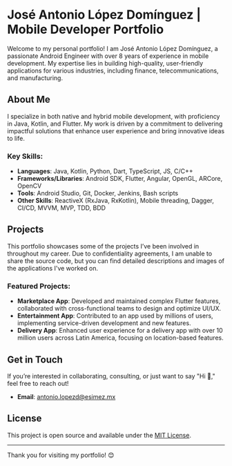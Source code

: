 # José Antonio López Domínguez | Mobile Developer Portfolio

Welcome to my personal portfolio! I am José Antonio López Domínguez, a passionate Android Engineer with over 8 years of experience in mobile development. My expertise lies in building high-quality, user-friendly applications for various industries, including finance, telecommunications, and manufacturing.

## About Me

I specialize in both native and hybrid mobile development, with proficiency in Java, Kotlin, and Flutter. My work is driven by a commitment to delivering impactful solutions that enhance user experience and bring innovative ideas to life.

### Key Skills:
- **Languages**: Java, Kotlin, Python, Dart, TypeScript, JS, C/C++
- **Frameworks/Libraries**: Android SDK, Flutter, Angular, OpenGL, ARCore, OpenCV
- **Tools**: Android Studio, Git, Docker, Jenkins, Bash scripts
- **Other Skills**: ReactiveX (RxJava, RxKotlin), Mobile threading, Dagger, CI/CD, MVVM, MVP, TDD, BDD

## Projects

This portfolio showcases some of the projects I’ve been involved in throughout my career. Due to confidentiality agreements, I am unable to share the source code, but you can find detailed descriptions and images of the applications I've worked on.

### Featured Projects:
- **Marketplace App**: Developed and maintained complex Flutter features, collaborated with cross-functional teams to design and optimize UI/UX.
- **Entertainment App**: Contributed to an app used by millions of users, implementing service-driven development and new features.
- **Delivery App**: Enhanced user experience for a delivery app with over 10 million users across Latin America, focusing on location-based features.

## Get in Touch

If you’re interested in collaborating, consulting, or just want to say "Hi 👋," feel free to reach out!

- **Email**: [antonio.lopezd@esimez.mx](mailto:antonio.lopezd@esimez.mx)

## License

This project is open source and available under the [MIT License](LICENSE).

---

Thank you for visiting my portfolio! 😊